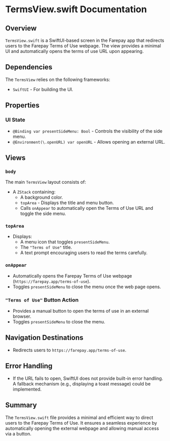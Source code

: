 # TermsView.swift Documentation

## Overview
`TermsView.swift` is a SwiftUI-based screen in the Farepay app that redirects users to the Farepay Terms of Use webpage. The view provides a minimal UI and automatically opens the terms of use URL upon appearing.

## Dependencies
The `TermsView` relies on the following frameworks:
- `SwiftUI` - For building the UI.

## Properties

### UI State
- `@Binding var presentSideMenu: Bool` - Controls the visibility of the side menu.
- `@Environment(\.openURL) var openURL` - Allows opening an external URL.

## Views

### `body`
The main `TermsView` layout consists of:
- A `ZStack` containing:
  - A background color.
  - `topArea` - Displays the title and menu button.
  - Calls `onAppear` to automatically open the Terms of Use URL and toggle the side menu.

### `topArea`
- Displays:
  - A menu icon that toggles `presentSideMenu`.
  - The `"Terms of Use"` title.
  - A text prompt encouraging users to read the terms carefully.

### `onAppear`
- Automatically opens the Farepay Terms of Use webpage (`https://farepay.app/terms-of-use`).
- Toggles `presentSideMenu` to close the menu once the web page opens.

### `"Terms of Use"` Button Action
- Provides a manual button to open the terms of use in an external browser.
- Toggles `presentSideMenu` to close the menu.

## Navigation Destinations
- Redirects users to `https://farepay.app/terms-of-use`.

## Error Handling
- If the URL fails to open, SwiftUI does not provide built-in error handling. A fallback mechanism (e.g., displaying a toast message) could be implemented.

## Summary
The `TermsView.swift` file provides a minimal and efficient way to direct users to the Farepay Terms of Use. It ensures a seamless experience by automatically opening the external webpage and allowing manual access via a button.


